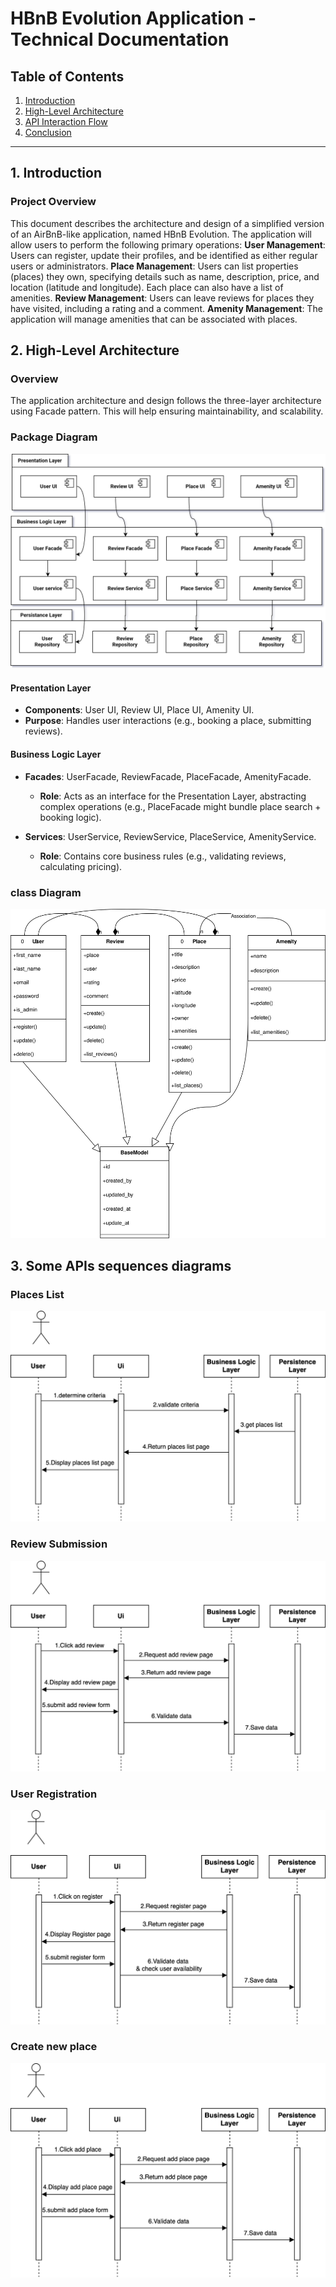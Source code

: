 # HBnB Evolution Application - Technical Documentation

## Table of Contents
1. [Introduction](#introduction)
2. [High-Level Architecture](#high-level-architecture)
3. [API Interaction Flow](#api-interaction-flow)
4. [Conclusion](#conclusion)

---

## 1. Introduction

### Project Overview
This document describes the architecture and design of a simplified version of an AirBnB-like application, named HBnB Evolution. The application will allow users to perform the following primary operations:
    **User Management**: Users can register, update their profiles, and be identified as either regular users or administrators.
    **Place Management**: Users can list properties (places) they own, specifying details such as name, description, price, and location (latitude and longitude). Each place can also have a list of amenities.
    **Review Management**: Users can leave reviews for places they have visited, including a rating and a comment.
    **Amenity Management**: The application will manage amenities that can be associated with places.


## 2. High-Level Architecture

### Overview
The application architecture and design follows the three-layer architecture using Facade pattern. 
This will help ensuring maintainability, and scalability.

### Package Diagram
<img src="./Package Diagram.svg">

#### Presentation Layer
- **Components**: User UI, Review UI, Place UI, Amenity UI.
- **Purpose**: Handles user interactions (e.g., booking a place, submitting reviews).

#### Business Logic Layer
- **Facades**: UserFacade, ReviewFacade, PlaceFacade, AmenityFacade.
   - **Role**: Acts as an interface for the Presentation Layer, abstracting complex operations (e.g., PlaceFacade might bundle place search + booking logic).

- **Services**: UserService, ReviewService, PlaceService, AmenityService.
   - **Role**: Contains core business rules (e.g., validating reviews, calculating pricing).

### class Diagram
<img src="./class diagram.svg">

## 3. Some APIs sequences diagrams
### Places List
<img src="./places list.svg">

### Review Submission
<img src="./review submission.svg">

### User Registration
<img src="./user_register.svg">

### Create new place
<img src="./Place Creation sequence diagram.svg">




